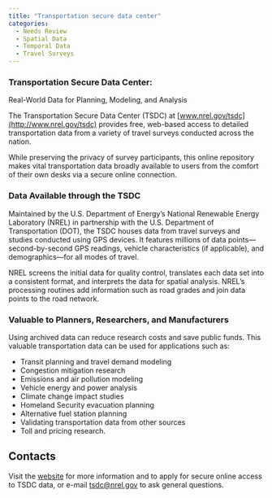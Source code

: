 ```yaml
---
title: "Transportation secure data center"
categories:
  - Needs Review
  - Spatial Data
  - Temporal Data
  - Travel Surveys
---
```


### **Transportation Secure Data Center:**

Real-World Data for Planning, Modeling, and Analysis

The Transportation Secure Data Center (TSDC) at [www.nrel.gov/tsdc](http://www.nrel.gov/tsdc) provides free, web-based access to detailed transportation data from a variety of travel surveys conducted across the nation.

While preserving the privacy of survey participants, this online repository makes vital transportation data broadly available to users from the comfort of their own desks via a secure online connection.

### Data Available through the TSDC

Maintained by the U.S. Department of Energy’s National Renewable Energy Laboratory (NREL) in partnership with the U.S. Department of Transportation (DOT), the TSDC houses data from travel surveys and studies conducted using GPS devices. It features millions of data points—second-by-second GPS readings, vehicle characteristics (if applicable), and demographics—for all modes of travel.

NREL screens the initial data for quality control, translates each data set into a consistent format, and interprets the data for spatial analysis. NREL’s processing routines add information such as road grades and join data points to the road network.

### Valuable to Planners, Researchers, and Manufacturers

Using archived data can reduce research costs and save public funds. This valuable transportation data can be used for applications such as:

-   Transit planning and travel demand modeling
-   Congestion mitigation research
-   Emissions and air pollution modeling
-   Vehicle energy and power analysis
-   Climate change impact studies
-   Homeland Security evacuation planning
-   Alternative fuel station planning
-   Validating transportation data from other sources
-   Toll and pricing research.

Contacts
--------

Visit the [website](http://www.nrel.gov/tsdc) for more information and to apply for secure online access to TSDC data, or e-mail tsdc@nrel.gov to ask general questions.

